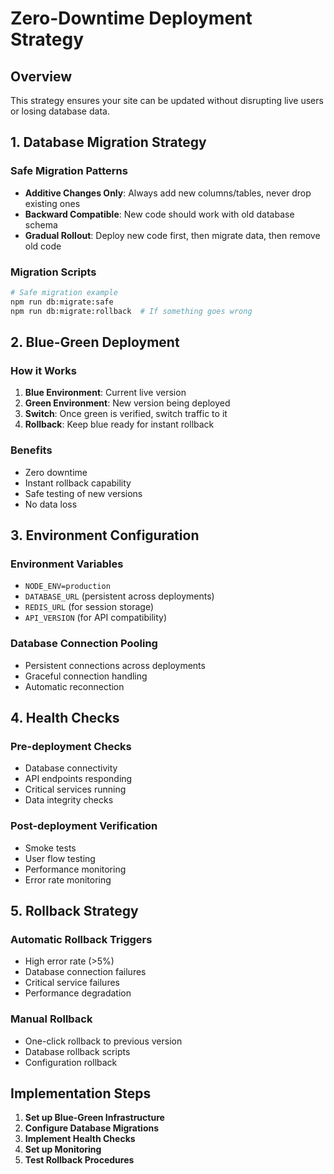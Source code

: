 # Zero-Downtime Deployment Strategy

## Overview
This strategy ensures your site can be updated without disrupting live users or losing database data.

## 1. Database Migration Strategy

### Safe Migration Patterns
- **Additive Changes Only**: Always add new columns/tables, never drop existing ones
- **Backward Compatible**: New code should work with old database schema
- **Gradual Rollout**: Deploy new code first, then migrate data, then remove old code

### Migration Scripts
```bash
# Safe migration example
npm run db:migrate:safe
npm run db:migrate:rollback  # If something goes wrong
```

## 2. Blue-Green Deployment

### How it Works
1. **Blue Environment**: Current live version
2. **Green Environment**: New version being deployed
3. **Switch**: Once green is verified, switch traffic to it
4. **Rollback**: Keep blue ready for instant rollback

### Benefits
- Zero downtime
- Instant rollback capability
- Safe testing of new versions
- No data loss

## 3. Environment Configuration

### Environment Variables
- `NODE_ENV=production`
- `DATABASE_URL` (persistent across deployments)
- `REDIS_URL` (for session storage)
- `API_VERSION` (for API compatibility)

### Database Connection Pooling
- Persistent connections across deployments
- Graceful connection handling
- Automatic reconnection

## 4. Health Checks

### Pre-deployment Checks
- Database connectivity
- API endpoints responding
- Critical services running
- Data integrity checks

### Post-deployment Verification
- Smoke tests
- User flow testing
- Performance monitoring
- Error rate monitoring

## 5. Rollback Strategy

### Automatic Rollback Triggers
- High error rate (>5%)
- Database connection failures
- Critical service failures
- Performance degradation

### Manual Rollback
- One-click rollback to previous version
- Database rollback scripts
- Configuration rollback

## Implementation Steps

1. **Set up Blue-Green Infrastructure**
2. **Configure Database Migrations**
3. **Implement Health Checks**
4. **Set up Monitoring**
5. **Test Rollback Procedures**
